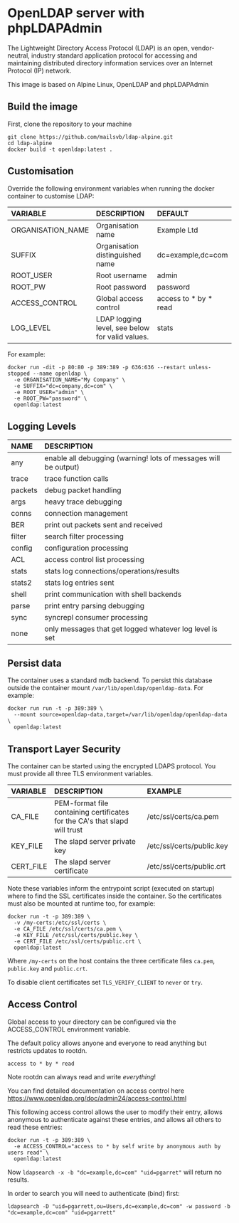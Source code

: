 # OpenLDAP server with phpLDAPAdmin

The Lightweight Directory Access Protocol (LDAP) is an open, vendor-neutral,
industry standard application protocol for accessing and maintaining
distributed directory information services over an Internet Protocol (IP)
network.

This image is based on Alpine Linux, OpenLDAP and phpLDAPAdmin

## Build the image

First, clone the repository to your machine

```
git clone https://github.com/mailsvb/ldap-alpine.git
cd ldap-alpine
docker build -t openldap:latest .
```

## Customisation

Override the following environment variables when running the docker container
to customise LDAP:

| VARIABLE | DESCRIPTION | DEFAULT |
| :------- | :---------- | :------ |
| ORGANISATION_NAME | Organisation name | Example Ltd |
| SUFFIX | Organisation distinguished name | dc=example,dc=com |
| ROOT_USER | Root username | admin |
| ROOT_PW | Root password | password |
| ACCESS_CONTROL | Global access control | access to * by * read |
| LOG_LEVEL | LDAP logging level, see below for valid values. | stats |

For example:

```
docker run -dit -p 80:80 -p 389:389 -p 636:636 --restart unless-stopped --name openldap \
  -e ORGANISATION_NAME="My Company" \
  -e SUFFIX="dc=company,dc=com" \
  -e ROOT_USER="admin" \
  -e ROOT_PW="password" \
  openldap:latest
```

## Logging Levels

| NAME | DESCRIPTION |
| :--- | :---------- |
| any | enable all debugging (warning! lots of messages will be output) |
| trace | trace function calls |
| packets | debug packet handling |
| args | heavy trace debugging |
| conns | connection management |
| BER | print out packets sent and received |
| filter | search filter processing |
| config | configuration processing |
| ACL | access control list processing |
| stats | stats log connections/operations/results |
| stats2 | stats log entries sent |
| shell | print communication with shell backends |
| parse | print entry parsing debugging |
| sync | syncrepl consumer processing |
| none | only messages that get logged whatever log level is set |

## Persist data

The container uses a standard mdb backend. To persist this database outside the
container mount `/var/lib/openldap/openldap-data`. For example:

```
docker run run -t -p 389:389 \
  --mount source=openldap-data,target=/var/lib/openldap/openldap-data \
  openldap:latest
```

## Transport Layer Security

The container can be started using the encrypted LDAPS protocol. You must
provide all three TLS environment variables.

| VARIABLE | DESCRIPTION | EXAMPLE |
| :------- | :---------- | :------ |
| CA_FILE | PEM-format file containing certificates for the CA's that slapd will trust | /etc/ssl/certs/ca.pem |
| KEY_FILE | The slapd server private key | /etc/ssl/certs/public.key |
| CERT_FILE | The slapd server certificate | /etc/ssl/certs/public.crt |

Note these variables inform the entrypoint script (executed on startup) where
to find the SSL certificates inside the container. So the certificates must
also be mounted at runtime too, for example:

```
docker run -t -p 389:389 \
  -v /my-certs:/etc/ssl/certs \
  -e CA_FILE /etc/ssl/certs/ca.pem \
  -e KEY_FILE /etc/ssl/certs/public.key \
  -e CERT_FILE /etc/ssl/certs/public.crt \
  openldap:latest
```

Where `/my-certs` on the host contains the three certificate files `ca.pem`,
`public.key` and `public.crt`.

To disable client certificates set `TLS_VERIFY_CLIENT` to `never` or `try`.

## Access Control

Global access to your directory can be configured via the ACCESS_CONTROL environment variable.

The default policy allows anyone and everyone to read anything but restricts updates to rootdn.

```
access to * by * read
```

Note rootdn can always read and write *everything*!

You can find detailed documentation on access control here https://www.openldap.org/doc/admin24/access-control.html

This following access control allows the user to modify their entry, allows anonymous to authenticate against these entries,
and allows all others to read these entries:

```
docker run -t -p 389:389 \
  -e ACCESS_CONTROL="access to * by self write by anonymous auth by users read" \
  openldap:latest
```

Now `ldapsearch -x -b "dc=example,dc=com" "uid=pgarret"` will return no results.

In order to search you will need to authenticate (bind) first:

```
ldapsearch -D "uid=pgarrett,ou=Users,dc=example,dc=com" -w password -b "dc=example,dc=com" "uid=pgarrett"
```
